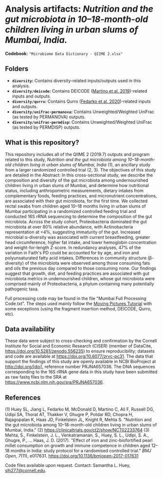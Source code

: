 # Analysis artifacts: _Nutrition and the gut microbiota in 10–18-month-old children living in urban slums of Mumbai, India._

**Codebook:** `"Microbiome Data Dictionary - QIIME 2.xlsx"`

## Folders

- **`diversity`:** Contains diversity-related inputs/outputs used in this analysis.
- **`diversity/deicode`:** Contains DEICODE ([Martino et al. 2019](https://msystems.asm.org/content/4/1/e00016-19.abstract))-related inputs and outputs.
- **`diversity/qurro`:** Contains Qurro ([Fedarko et al. 2020](https://academic.oup.com/nargab/article/2/2/lqaa023/5826153))-related inputs and outputs.
- **`diversity/unifrac-permanova`:** Contains Unweighted/Weighted UniFrac (as
  tested by PERMANOVA) outputs.
- **`diversity/unifrac-permdisp`:** Contains Unweighted/Weighted UniFrac (as
  tested by PERMDISP) outputs.

## What is this repository?

This repository includes all of the QIIME 2 (2019.7) outputs and program related to this study, _Nutrition and the gut microbiota among 10–18-month-old children living in urban slums of Mumbai, India_ (1), an ancillary study from a larger randomized controlled trial (2, 3). The objectives of this study are detailed in the Abstract: In this cross-sectional study, we describe the composition and diversity of the gut microbiota among undernourished children living in urban slums of Mumbai, and determine how nutritional status, including anthropometric measurements, dietary intakes from complementary foods, feeding practices, and micronutrient concentrations, are associated with their gut microbiota, for the first time. We collected rectal swabs from children aged 10–18 months living in urban slums of Mumbai participating in a randomized controlled feeding trial and conducted 16S rRNA sequencing to determine the composition of the gut microbiota. Across the study cohort, Proteobacteria dominated the gut microbiota at over 80% relative abundance, with Actinobacteria representation at <4%, suggesting immaturity of the gut. Increased microbial &alpha;-diversity was associated with current breastfeeding, greater head circumference, higher fat intake, and lower hemoglobin concentration and weight-for-length Z-score. In redundancy analyses, 47% of the variation in Faith's PD could be accounted for by age, and iron and polyunsaturated fatty acid intakes. Differences in community structure (&beta;-diversity) of the microbiota were observed among those consuming fats and oils the previous day compared to those consuming none. Our findings suggest that growth, diet, and feeding practices are associated with gut microbiota metrics in undernourished children, whose gut microbiota were comprised mainly of Proteobacteria, a phylum containing many potentially pathogenic taxa.

Full processing code may be found in the file "Mumbai Full Processing Code.txt". The steps used mainly follow the [Moving Pictures Tutorial](https://docs.qiime2.org/2019.7/tutorials/moving-pictures/) with some exceptions (using the fragment insertion method, DEICODE, Qurro, etc).

## Data availability
These data were subject to cross-checking and confirmation by the Cornell Institute for Social and Economic Research (CISER) (member of DataCite, https://doi.org/10.5281/zenodo.556235) to ensure reproducibility; datasets and code are available at https://doi.org/10.6077/zrvc-pc31. The data that support the findings of this study are openly available in NCBI BioProject at http://doi.org/[doi], reference number PRJNA657036. The DNA sequences corresponding to the 16S rRNA gene data in this study have been submitted as raw fastq files to the SRA at https://www.ncbi.nlm.nih.gov/sra/PRJNA657036.

## References

(1) Huey SL, Jiang L, Fedarko M, McDonald D, Martino C, Ali F, Russell DG, Udipi SA, Thorat AT, Thakker V, Ghugre P, Potdar RD, Chopra H, Rajagopalan K, Haas JD, Finkelstein JL, Knight R, Mehta S. "Nutrition and the gut microbiota among 10–18-month-old children living in urban slums of Mumbai, India."
(2) https://clinicaltrials.gov/ct2/show/NCT02233764
(3) Mehta, S., Finkelstein, J. L., Venkatramanan, S., Huey, S. L., Udipi, S. A., Ghugre, P., ...  Haas, J. D. (2017). "Effect of iron and zinc-biofortified pearl millet consumption on growth and immune competence in children aged 12–18 months in India: study protocol for a randomised controlled trial." _BMJ Open, 7_(11), e017631. https://doi.org/10.1136/bmjopen-2017-017631


Code files available upon request. Contact: Samantha L. Huey, slh277@cornell.edu.
